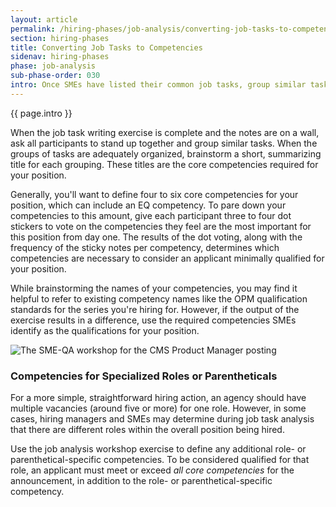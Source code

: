 ```yaml
---
layout: article
permalink: /hiring-phases/job-analysis/converting-job-tasks-to-competencies/
section: hiring-phases
title: Converting Job Tasks to Competencies
sidenav: hiring-phases
phase: job-analysis
sub-phase-order: 030
intro: Once SMEs have listed their common job tasks, group similar tasks to create your competencies.
---
```


<p class="usa-intro">
  {{ page.intro }}
</p>

When the job task writing exercise is complete and the notes are on a wall, ask all participants to stand up together and group similar tasks. When the groups of tasks are adequately organized, brainstorm a short, summarizing title for each grouping. These titles are the core competencies required for your position.

Generally, you'll want to define four to six core competencies for your position, which can include an EQ competency. To pare down your competencies to this amount, give each participant three to four dot stickers to vote on the competencies they feel are the most important for this position from day one. The results of the dot voting, along with the frequency of the sticky notes per competency, determines which competencies are necessary to consider an applicant minimally qualified for your position.

While brainstorming the names of your competencies, you may find it helpful to refer to existing competency names like the OPM qualification standards for the series you're hiring for. However, if the output of the exercise results in a difference, use the required competencies SMEs identify as the qualifications for your position.

<img src="{{site.baseurl}}/assets/img/job-analysis/cms-workshop.jpg" alt="The SME-QA workshop for the CMS Product Manager posting" />

### Competencies for Specialized Roles or Parentheticals

For a more simple, straightforward hiring action, an agency should have multiple vacancies (around five or more) for one role. However, in some cases, hiring managers and SMEs may determine during job task analysis that there are different roles within the overall position being hired.

Use the job analysis workshop exercise to define any additional role- or parenthetical-specific competencies. To be considered qualified for that role, an applicant must meet or exceed *all core competencies* for the announcement, in addition to the role- or parenthetical-specific competency.
